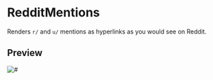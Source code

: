 # RedditMentions

Renders `r/` and `u/` mentions as hyperlinks as you would see on Reddit.

## Preview

![#](preview.png)
